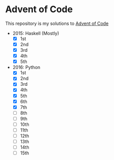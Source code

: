 # Advent of Code

This repository is my solutions to [Advent of Code](http://adventofcode.com/)

- 2015: Haskell (Mostly)
  - [x] 1st  
  - [x] 2nd
  - [x] 3rd
  - [x] 4th
  - [x] 5th

- 2016: Python
  - [x] 1st
  - [x] 2nd
  - [x] 3rd
  - [x] 4th
  - [x] 5th
  - [x] 6th
  - [x] 7th
  - [ ] 8th
  - [ ] 9th
  - [ ] 10th
  - [ ] 11th
  - [ ] 12th
  - [ ] 13th
  - [ ] 14th
  - [ ] 15th
